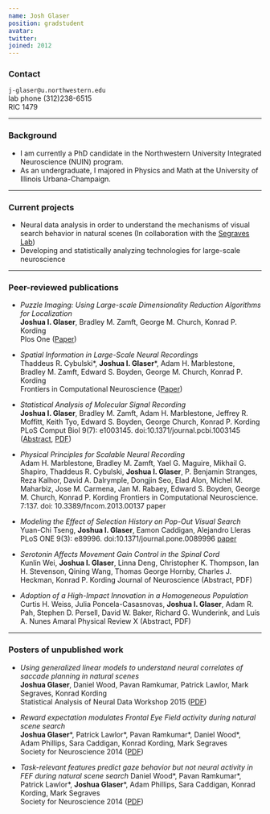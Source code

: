 ```yaml
---
name: Josh Glaser
position: gradstudent
avatar: 
twitter:
joined: 2012
---
```


### Contact

<i class="fa fa-envelope-o"></i>  `j-glaser@u.northwestern.edu`<br>
<i class="fa fa-phone"></i> lab phone (312)238-6515<br>
<i class="fa fa-building"></i> RIC 1479

<hr>

### Background

- I am currently a PhD candidate in the Northwestern University Integrated Neuroscience (NUIN) program.
- As an undergraduate, I majored in Physics and Math at the University of Illinois Urbana-Champaign.

<hr>

### Current projects

- Neural data analysis in order to understand the mechanisms of visual search behavior in natural scenes (In collaboration with the [Segraves Lab](http://sites.northwestern.edu/segraves-lab/))
- Developing and statistically analyzing technologies for large-scale neuroscience

<hr>

### Peer-reviewed publications

* _Puzzle Imaging: Using Large-scale Dimensionality Reduction Algorithms for Localization_<br>
  **Joshua I. Glaser**, Bradley M. Zamft, George M. Church, Konrad P. Kording<br>
  Plos One ([Paper](http://journals.plos.org/plosone/article?id=10.1371/journal.pone.0131593))

- _Spatial Information in Large-Scale Neural Recordings_<br>
Thaddeus R. Cybulski\*, **Joshua I. Glaser**\*, Adam H. Marblestone, Bradley M. Zamft, Edward S. Boyden, George M. Church, Konrad P. Kording<br>
Frontiers in Computational Neuroscience ([Paper](http://journal.frontiersin.org/article/10.3389/fncom.2014.00172/full))

- _Statistical Analysis of Molecular Signal Recording_<br>
**Joshua I. Glaser**, Bradley M. Zamft, Adam H. Marblestone, Jeffrey R. Moffitt, Keith Tyo, Edward S. Boyden, George Church, Konrad P. Kording<br>
PLoS Comput Biol 9(7): e1003145. doi:10.1371/journal.pcbi.1003145 ([Abstract](http://journals.plos.org/ploscompbiol/article?id=10.1371/journal.pcbi.1003145#abstract0), [PDF](http://www.ploscompbiol.org/article/fetchObject.action?uri=info%3Adoi%2F10.1371%2Fjournal.pcbi.1003145&representation=PDF))

- _Physical Principles for Scalable Neural Recording_<br>
Adam H. Marblestone, Bradley M. Zamft, Yael G. Maguire, Mikhail G. Shapiro, Thaddeus R. Cybulski, **Joshua I. Glaser**, P. Benjamin Stranges, Reza Kalhor, David A. Dalrymple, Dongjin Seo, Elad Alon, Michel M. Maharbiz, Jose M. Carmena, Jan M. Rabaey, Edward S. Boyden, George M. Church, Konrad P. Kording
Frontiers in Computational Neuroscience. 7:137. doi: 10.3389/fncom.2013.00137 paper

- _Modeling the Effect of Selection History on Pop-Out Visual Search_<br>
Yuan-Chi Tseng, **Joshua I. Glaser**, Eamon Caddigan, Alejandro Lleras
PLoS ONE 9(3): e89996. doi:10.1371/journal.pone.0089996 [paper](http://journal.frontiersin.org/article/10.3389/fncom.2013.00137/abstract)

- _Serotonin Affects Movement Gain Control in the Spinal Cord_<br>
Kunlin Wei, **Joshua I. Glaser**, Linna Deng, Christopher K. Thompson, Ian H. Stevenson, Qining Wang, Thomas George Hornby, Charles J. Heckman, Konrad P. Kording
Journal of Neuroscience (Abstract, PDF)

- _Adoption of a High-Impact Innovation in a Homogeneous Population_<br>
Curtis H. Weiss, Julia Poncela-Casasnovas, **Joshua I. Glaser**, Adam R. Pah, Stephen D. Persell, David W. Baker, Richard G. Wunderink, and Luís A. Nunes Amaral
Physical Review X (Abstract, PDF)

<hr>

### Posters of unpublished work

- _Using generalized linear models to understand neural correlates of saccade planning in natural scenes_<br>
**Joshua Glaser**, Daniel Wood, Pavan Ramkumar, Patrick Lawlor, Mark Segraves, Konrad Kording<br>
Statistical Analysis of Neural Data Workshop 2015 ([PDF](https://www.dropbox.com/s/06r3lb9gak1d100/SAND_Poster_v2.pdf?dl=0))

- _Reward expectation modulates Frontal Eye Field activity during natural scene search_<br>
**Joshua Glaser**\*, Patrick Lawlor\*, Pavan Ramkumar\*, Daniel Wood\*, Adam Phillips, Sara Caddigan, Konrad Kording, Mark Segraves<br>
Society for Neuroscience 2014 ([PDF](https://www.dropbox.com/s/o086vitj3xnw2hi/SFN_2014_Expected_Reward.pdf?dl=0))

- _Task-relevant features predict gaze behavior but not neural activity in FEF during natural scene search_
Daniel Wood\*, Pavan Ramkumar\*, Patrick Lawlor\*, **Joshua Glaser**\*, Adam Phillips, Sara Caddigan, Konrad Kording, Mark Segraves<br>
Society for Neuroscience 2014 ([PDF](https://www.dropbox.com/s/0bha2hbbqlrqovk/SFN_2014_Behavioral_and_Neural_GLMs.pdf?dl=0))
